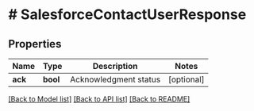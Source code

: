 # # SalesforceContactUserResponse

## Properties

Name | Type | Description | Notes
------------ | ------------- | ------------- | -------------
**ack** | **bool** | Acknowledgment status | [optional]

[[Back to Model list]](../../README.md#models) [[Back to API list]](../../README.md#endpoints) [[Back to README]](../../README.md)
